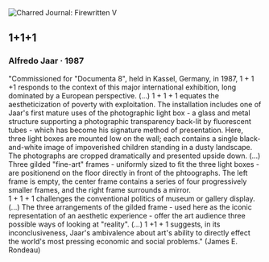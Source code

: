 <div class="artwork-of-the-day">
  <div class="container">
    <div class="img-wrapper">
      <img
        src="https://uploads6.wikiart.org/00104/images/alfredo-jaar/1-plus-1-equals-1.jpg!Large.jpg"
        alt="Charred Journal: Firewritten V" />
    </div>
    <div class="artwork-detail">
      <div class="artwork-origin"> 
        <h2 class="artwork-name">1+1+1</h2>
        <h3 class="artist">
          Alfredo Jaar
                    ·  1987
        </h3>
      </div>
      <p class="description">
        <span class="artwork-description-text ng-binding" ng-bind-html="viewModel.ArtworkOfTheDay.Description | unsafe">"Commissioned for "Documenta 8", held in Kassel, Germany, in 1987, 1 + 1 +1 responds to the context of this major international exhibition, long dominated by a European perspective. (...) 1 + 1 + 1 equates the aestheticization of poverty with exploitation. The installation includes one of Jaar's first mature uses of the photographic light box - a glass and metal structure supporting a photographic transparency back-lit by fluorescent tubes - which has become his signature method of presentation. Here, three light boxes are mounted low on the wall; each contains a single black-and-white image of impoverished children standing in a dusty landscape. The photographs are cropped dramatically and presented upside down. (...) Three gilded "fine-art" frames - uniformly sized to fit the three light boxes - are positionend on the floor directly in front of the phtoographs. The left frame is empty, the center frame contains a series of four progressively smaller frames, and the right frame surrounds a mirror.<br>1 + 1 + 1 challenges the conventional politics of museum or gallery display. (...) The three arrangements of the gilded frame - used here as the iconic representation of an aesthetic experience - offer the art audience three possible ways of looking at "reality". (...) 1 +1 + 1 suggests, in its inconclusiveness, Jaar's ambivalence about art's ability to directly effect the world's most pressing economic and social problems." (James E. Rondeau)</span>
                        <div class="text-shadow-container" ng-show="showShadow" style=""></div>
      </p>
    </div>
  </div>

</div>
